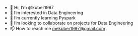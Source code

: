 - 👋 Hi, I’m @kuber1997
- 👀 I’m interested in Data Engineering
- 🌱 I’m currently learning Pyspark
- 💞️ I’m looking to collaborate on projects for Data Engineering
- 📫 How to reach me mekuber1997@gmail.com

<!---
kuber1997/kuber1997 is a ✨ special ✨ repository because its `README.md` (this file) appears on your GitHub profile.
You can click the Preview link to take a look at your changes.
--->
